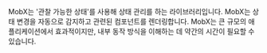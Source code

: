 MobX는 '관찰 가능한 상태'를 사용해 상태 관리를 하는 라이브러리입니다. MobX는 상태 변경을 자동으로 감지하고 관련된 컴포넌트를 렌더링합니다. MobX는 큰 규모의 애플리케이션에서 효과적이지만, 내부 동작 방식을 이해하는 데 약간의 시간이 필요할 수 있습니다.
